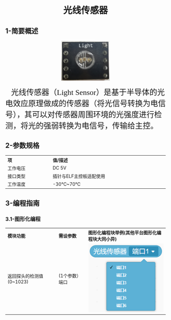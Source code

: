 <div align=center>
<h1 class="text-center">光线传感器</h1>
</div>

## **1-简要概述**

<div align=center>
<img src="docs/electronic_modules/elf_dip/light_sensor/EFF2054D-EA63-4842-85EF-59B94EAE5954.png" width=30%>
</div>

<p>
    <span style="font-family: 宋体, SimSun; font-size: 24px;">&nbsp; &nbsp;光线传感器（Light Sensor）是基于半导体的光电效应原理做成的传感器（将光信号转换为电信号），其可以对传感器周围环境的光强度进行检测，将光的强弱转换为电信号，传输给主控。</span>
</p>

## **2-参数规格**

<!-- Table goes in the document BODY -->
<table class="imagetable" style="display: table; text-align: left;">
<tr>
    <th>项</th><th>值/描述</th>
</tr>
<tr>
    <td>工作电压</td><td>DC 5V</td>
</tr>
<tr>
    <td>接口类型</td><td>插针与ELF主控板适配使用</td>
</tr>
<tr>
    <td>工作温度</td><td>-30℃~70℃</td>
</tr>
</table>

## **3-编程指南**
### **3.1-图形化编程**

<table class="imagetable" style="display: table; text-align: left;">
<tr>
    <th>模块功能</th><th>需设参数</th><th>图形化编程块举例(其他平台图形化编程块大同小异)</th>
</tr>
<tr>
    <td>返回探头的检测值(0~1023)</td><td>(1个参数）端口</td><td><img src="docs/electronic_modules/elf_dip/light_sensor/20200220-162841.png"></td>
</tr>
</table>

